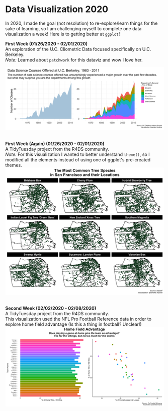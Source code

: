 # Data Visualization 2020
In 2020, I made the goal (not resolution) to re-explore/learn things for the sake of learning, so I am challenging myself to complete one data visualization a week! Here is to getting better at `ggplot`!

<b>First Week (01/26/2020 - 02/01/2020)</b><br>
An exploration of the U.C. Cliometric Data focused specifically on U.C. Berkeley.<br> 
<i>Note:</i> Learned about `patchwork` for this dataviz and wow I love her.</br>

![Berkeley Data Science](https://raw.githubusercontent.com/Ijeamakaanyene/data_visualizations/master/outputs/2020-01_berkeleycourses.png) </br></br>

<b> First Week (Again) (01/26/2020 - 02/01/2020)</b><br>
A TidyTuesday project from the R4DS community. </br>
<i>Note:</i> For this visualization I wanted to better understand `theme()`, so I modified all the elements instead of using one of ggplot's pre-created themes.</br>
![SF Trees](https://raw.githubusercontent.com/Ijeamakaanyene/data_visualizations/master/outputs/2020-02_sftrees.png) </br></br>

<b> Second Week (02/02/2020 - 02/08/2020)</b><br>
A TidyTuesday project from the R4DS community. </br>
This visualization used the NFL Pro Football Reference data in order to explore home field advantage (Is this a thing in football? Unclear!) </br>
![NFL Games](https://raw.githubusercontent.com/Ijeamakaanyene/data_visualizations/master/outputs/2020-03_nfl_stadiums.png)
</br></br>





